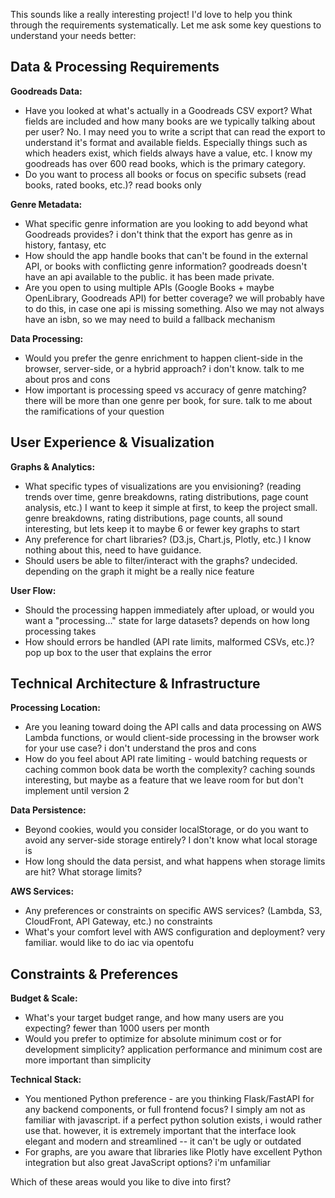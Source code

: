 This sounds like a really interesting project! I'd love to help you think through the requirements systematically. Let me ask some key questions to understand your needs better:

## Data & Processing Requirements

**Goodreads Data:**
- Have you looked at what's actually in a Goodreads CSV export? What fields are included and how many books are we typically talking about per user?
No. I may need you to write a script that can read the export to understand it's format and available fields. Especially things such as which headers exist, which fields always have a value, etc. I know my goodreads has over 600 read books, which is the primary category.
- Do you want to process all books or focus on specific subsets (read books, rated books, etc.)?
read books only

**Genre Metadata:**
- What specific genre information are you looking to add beyond what Goodreads provides?
i don't think that the export has genre as in history, fantasy, etc
- How should the app handle books that can't be found in the external API, or books with conflicting genre information?
goodreads doesn't have an api available to the public. it has been made private.
- Are you open to using multiple APIs (Google Books + maybe OpenLibrary, Goodreads API) for better coverage?
we will probably have to do this, in case one api is missing something. Also we may not always have an isbn, so we may need to build a fallback mechanism

**Data Processing:**
- Would you prefer the genre enrichment to happen client-side in the browser, server-side, or a hybrid approach?
i don't know. talk to me about pros and cons
- How important is processing speed vs accuracy of genre matching?
there will be more than one genre per book, for sure. talk to me about the ramifications of your question

## User Experience & Visualization

**Graphs & Analytics:**
- What specific types of visualizations are you envisioning? (reading trends over time, genre breakdowns, rating distributions, page count analysis, etc.)
I want to keep it simple at first, to keep the project small. genre breakdowns, rating distributions, page counts, all sound interesting, but lets keep it to maybe 6 or fewer key graphs to start
- Any preference for chart libraries? (D3.js, Chart.js, Plotly, etc.)
I know nothing about this, need to have guidance.
- Should users be able to filter/interact with the graphs?
undecided. depending on the graph it might be a really nice feature

**User Flow:**
- Should the processing happen immediately after upload, or would you want a "processing..." state for large datasets?
depends on how long processing takes
- How should errors be handled (API rate limits, malformed CSVs, etc.)?
pop up box to the user that explains the error

## Technical Architecture & Infrastructure

**Processing Location:**
- Are you leaning toward doing the API calls and data processing on AWS Lambda functions, or would client-side processing in the browser work for your use case?
i don't understand the pros and cons
- How do you feel about API rate limiting - would batching requests or caching common book data be worth the complexity?
caching sounds interesting, but maybe as a feature that we leave room for but don't implement until version 2

**Data Persistence:**
- Beyond cookies, would you consider localStorage, or do you want to avoid any server-side storage entirely?
I don't know what local storage is
- How long should the data persist, and what happens when storage limits are hit?
What storage limits?

**AWS Services:**
- Any preferences or constraints on specific AWS services? (Lambda, S3, CloudFront, API Gateway, etc.)
no constraints
- What's your comfort level with AWS configuration and deployment?
very familiar. would like to do iac via opentofu 

## Constraints & Preferences

**Budget & Scale:**
- What's your target budget range, and how many users are you expecting?
fewer than 1000 users per month
- Would you prefer to optimize for absolute minimum cost or for development simplicity?
application performance and minimum cost are more important than simplicity

**Technical Stack:**
- You mentioned Python preference - are you thinking Flask/FastAPI for any backend components, or full frontend focus?
I simply am not as familiar with javascript. if a perfect python solution exists, i would rather use that. however, it is extremely important that the interface look elegant and modern and streamlined -- it can't be ugly or outdated
- For graphs, are you aware that libraries like Plotly have excellent Python integration but also great JavaScript options?
i'm unfamiliar

Which of these areas would you like to dive into first?